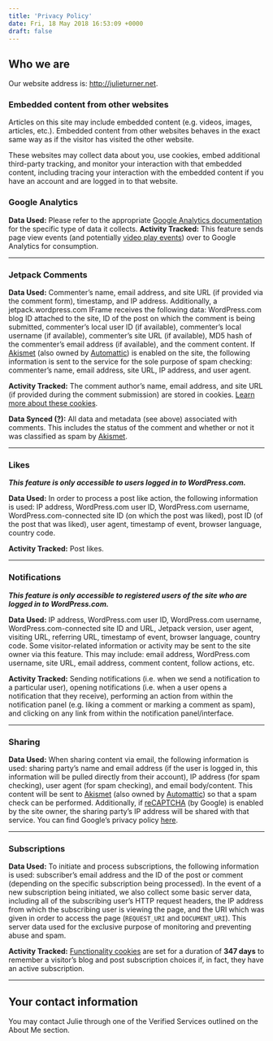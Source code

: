 ```yaml
---
title: 'Privacy Policy'
date: Fri, 18 May 2018 16:53:09 +0000
draft: false
---
```


Who we are
----------

Our website address is: http://julieturner.net.

### Embedded content from other websites

Articles on this site may include embedded content (e.g. videos, images, articles, etc.). Embedded content from other websites behaves in the exact same way as if the visitor has visited the other website.

These websites may collect data about you, use cookies, embed additional third-party tracking, and monitor your interaction with that embedded content, including tracing your interaction with the embedded content if you have an account and are logged in to that website.

### Google Analytics

**Data Used:** Please refer to the appropriate [Google Analytics documentation](https://developers.google.com/analytics/resources/concepts/gaConceptsTrackingOverview#howAnalyticsGetsData) for the specific type of data it collects. **Activity Tracked:** This feature sends page view events (and potentially [video play events](https://jetpackme.wordpress.com/support/for-your-privacy-policy/#video-hosting)) over to Google Analytics for consumption.

* * *

### Jetpack Comments

**Data Used:** Commenter’s name, email address, and site URL (if provided via the comment form), timestamp, and IP address. Additionally, a jetpack.wordpress.com IFrame receives the following data: WordPress.com blog ID attached to the site, ID of the post on which the comment is being submitted, commenter’s local user ID (if available), commenter’s local username (if available), commenter’s site URL (if available), MD5 hash of the commenter’s email address (if available), and the comment content. If [Akismet](https://akismet.com/) (also owned by [Automattic](https://automattic.com/)) is enabled on the site, the following information is sent to the service for the sole purpose of spam checking: commenter’s name, email address, site URL, IP address, and user agent.

**Activity Tracked:** The comment author’s name, email address, and site URL (if provided during the comment submission) are stored in cookies. [Learn more about these cookies](https://jetpack.com/support/cookies/#comments).

**Data Synced ([?](https://jetpack.com/support/what-data-does-jetpack-sync/)):** All data and metadata (see above) associated with comments. This includes the status of the comment and whether or not it was classified as spam by [Akismet](https://akismet.com/).

* * *

### Likes

**_This feature is only accessible to users logged in to WordPress.com._**

**Data Used:** In order to process a post like action, the following information is used: IP address, WordPress.com user ID, WordPress.com username, WordPress.com-connected site ID (on which the post was liked), post ID (of the post that was liked), user agent, timestamp of event, browser language, country code.

**Activity Tracked:** Post likes.

* * *

### Notifications

**_This feature is only accessible to registered users of the site who are logged in to WordPress.com._**

**Data Used:** IP address, WordPress.com user ID, WordPress.com username, WordPress.com-connected site ID and URL, Jetpack version, user agent, visiting URL, referring URL, timestamp of event, browser language, country code. Some visitor-related information or activity may be sent to the site owner via this feature. This may include: email address, WordPress.com username, site URL, email address, comment content, follow actions, etc.

**Activity Tracked:** Sending notifications (i.e. when we send a notification to a particular user), opening notifications (i.e. when a user opens a notification that they receive), performing an action from within the notification panel (e.g. liking a comment or marking a comment as spam), and clicking on any link from within the notification panel/interface.

* * *

### Sharing

**Data Used:** When sharing content via email, the following information is used: sharing party’s name and email address (if the user is logged in, this information will be pulled directly from their account), IP address (for spam checking), user agent (for spam checking), and email body/content. This content will be sent to [Akismet](https://akismet.com/) (also owned by [Automattic](https://automattic.com/)) so that a spam check can be performed. Additionally, if [reCAPTCHA](http://www.google.com/recaptcha) (by Google) is enabled by the site owner, the sharing party’s IP address will be shared with that service. You can find Google’s privacy policy [here](https://www.google.com/policies/privacy/).

* * *

### Subscriptions

**Data Used:** To initiate and process subscriptions, the following information is used: subscriber’s email address and the ID of the post or comment (depending on the specific subscription being processed). In the event of a new subscription being initiated, we also collect some basic server data, including all of the subscribing user’s HTTP request headers, the IP address from which the subscribing user is viewing the page, and the URI which was given in order to access the page (`REQUEST_URI` and `DOCUMENT_URI`). This server data used for the exclusive purpose of monitoring and preventing abuse and spam.

**Activity Tracked:** [Functionality cookies](https://jetpack.com/support/cookies/#subscriptions) are set for a duration of **347 days** to remember a visitor’s blog and post subscription choices if, in fact, they have an active subscription.

* * *

Your contact information
------------------------

You may contact Julie through one of the Verified Services outlined on the About Me section.